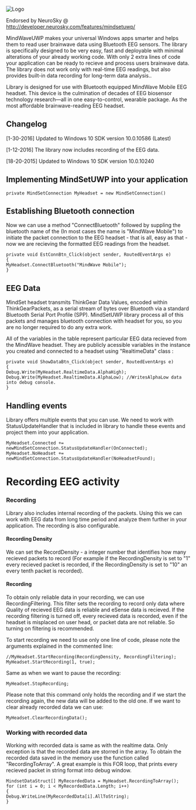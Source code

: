 
![Logo](https://cloud.githubusercontent.com/assets/441290/14204753/a2e3fb4c-f806-11e5-97a0-d78f83d5b533.jpg)

Endorsed by NeuroSky @ http://developer.neurosky.com/features/mindsetuwp/

MindWaveUWP makes your universal Windows apps smarter and helps them to read user brainwave data using Bluetooth EEG sensors. The library is specifically designed to be very easy, fast and deployable with minimal alterations of your already working code. With only 2 extra lines of code your application can be ready to recieve and process users brainwave data. The library does not work only with real-time EEG readings, but also provides built-in data recording for long-term data analysis..

Library is designed for use with Bluetooth equipped MindWave Mobile EEG headset. This device is the culmination of decades of EEG biosensor technology research—all in one easy-to-control, wearable package. As the most affordable brainwave-reading EEG headset.

## Changelog

[1-30-2016] Updated to Windows 10 SDK version 10.0.10586 (Latest)

[1-12-2016] The library now includes recording of the EEG data.

[18-20-2015] Updated to Windows 10 SDK version 10.0.10240

## Implementing MindSetUWP into your application
```
private MindSetConnection MyHeadset = new MindSetConnection()
```

## Establishing Bluetooth connection
Now we can use a method "ConnectBluetooth" followed by suppling the bluetooth name of the (In most cases the name is "MindWave Mobile") to initiate the packet connection to the EEG headset - that is all, easy as that - now we are recieving the formatted EEG readings from the headset.
```
private void EstConnBtn_Click(object sender, RoutedEventArgs e)
{
MyHeadset.ConnectBluetooth("MindWave Mobile");
}
```

## EEG Data
MindSet headset transmits ThinkGear Data Values, encoded within ThinkGearPackets, as a serial stream of bytes over Bluetooth via a standard Bluetooth Serial Port Profile (SPP). MindSetUWP library process all of this packets and manages bluetooth connection with headset for you, so you are no longer required to do any extra work.

All of the variables in the table represent particular EEG data recieved from the MindWave headset. They are publicly acessible variables in the instance you created and connected to a headset using "RealtimeData" class :
```
private void ShowDataBtn_Click(object sender, RoutedEventArgs e)
{
Debug.Write(MyHeadset.RealtimeData.AlphaHigh); 
Debug.Write(MyHeadset.RealtimeData.AlphaLow); //WritesAlphaLow data into debug console.
}
```

## Handling events
Library offers multiple events that you can use. We need to work with StatusUpdateHandler that is included in library to handle these events and project them into your application.

```
MyHeadset.Connected += newMindSetConnection.StatusUpdateHandler(OnConnected);
MyHeadset.NoHeadset += newMindSetConnection.StatusUpdateHandler(NoHeadsetFound);
```

# Recording EEG activity

### Recording
Library also includes internal recording of the packets. Using this we can work with EEG data from long time period and analyze them further in your application. The recording is also configurable.

#### Recording Density
We can set the RecordDensity - a integer number that identifies how many recieved packets to record (For example if the RecordingDensity is set to "1" every recieved packet is recorded, if the RecordingDensity is set to "10" an every tenth packet is recorded).

#### Recording 
To obtain only reliable data in your recording, we can use RecordingFiltering. This filter sets the recording to record only data where Quality of recieved EEG data is reliable and eSense data is recieved. If the recording filtering is turned off, every recieved data is recorded, even if the headset is misplaced on user head, or packet data are not reliable. So turning on filtering is recommended.

To start recording we need to use only one line of code, please note the arguments explained in the commented line:
```
//MyHeadset.StartRecording(RecordingDensity, RecordingFiltering);
MyHeadset.StartRecording(1, true);
```

Same as when we want to pause the recording:
```
MyHeadset.StopRecording;
```

Please note that this command only holds the recording and if we start the recording again, the new data will be added to the old one. If we want to clear already recorded data we can use:
```
MyHeadset.ClearRecordingData();
```

### Working with recorded data
Working with recorded data is same as with the realtime data. Only exception is that the recorded data are storred in the array. To obtain the recorded data saved in the memory use the function called "RecordingToArray". A great example is this FOR loop, that prints every recieved packet in string format into debug window.
```
MindsetDataStruct[] MyRecordedData = MyHeadset.RecordingToArray();
for (int i = 0; i < MyRecordedData.Length; i++)
{
Debug.WriteLine(MyRecordedData[i].AllToString);
}
```
